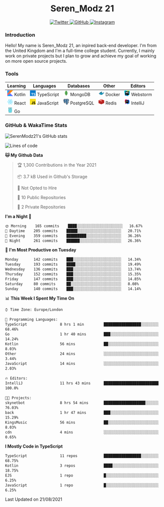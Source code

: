 <div align="center">
  <h1>Seren_Modz 21</h1>
  <a href="https://twitter.com/SerenModz21">
    <img alt="Twitter" src="https://img.shields.io/badge/twitter%20-%231DA1F2.svg?&style=for-the-badge&logo=Twitter&logoColor=white">
  </a>
  <a href="https://github.com/SerenModz21">
    <img alt="GitHub" src="https://img.shields.io/badge/github%20-%23121011.svg?&style=for-the-badge&logo=github&logoColor=white">
  </a>
  <a href="https://www.instagram.com/serenmodz21">
    <img alt="Instagram" src="https://img.shields.io/badge/instagram%20-%23E4405F.svg?&style=for-the-badge&logo=Instagram&logoColor=white">
  </a>
</div>

### Introduction

Hello! My name is Seren_Modz 21, an inpired back-end developer. I'm from the United Kingdom and I'm a full-time college student. Currently, I mainly work on private projects but I plan to grow and achieve my goal of working on more open source projects. 

### Tools

 **Learning**                                        | **Languages**                                               | **Databases**                                               | **Other**                                           | **Editors**                                                  
-----------------------------------------------------|-------------------------------------------------------------|-------------------------------------------------------------|-----------------------------------------------------|--------------------------------------------------------------
 <img width="19px" src="./assets/kotlin.svg"> Kotlin | <img width="19px" src="./assets/typescript.svg"> TypeScript | <img width="19px" src="./assets/mongodb.svg"> MongoDB       | <img width="19px" src="./assets/docker.svg"> Docker | <img width="19px" src="./assets/webstorm.svg"> Webstorm      
 <img width="19px" src="./assets/react.svg"> React   | <img width="19px" src="./assets/javascript.svg"> JavaScript | <img width="19px" src="./assets/postgresql.svg"> PostgreSQL | <img width="19px" src="./assets/redis.svg"> Redis   | <img width="19px" src="./assets/intellij-idea.svg"> IntelliJ
 <img width="19px" src="./assets/go.svg"> Go         |                                                             |                                                             |                                                     |                                                                                                               

### GitHub & WakaTime Stats

![SerenModz21's GitHub stats](https://github-readme-stats.vercel.app/api?username=SerenModz21&show_icons=true&theme=dark)

<!--START_SECTION:waka-->
![Lines of code](https://img.shields.io/badge/From%20Hello%20World%20I%27ve%20Written-18584%20lines%20of%20code-blue)

**🐱 My Github Data** 

> 🏆 1,300 Contributions in the Year 2021
 > 
> 📦 3.7 kB Used in Github's Storage 
 > 
> 🚫 Not Opted to Hire
 > 
> 📜 10 Public Repositories 
 > 
> 🔑 2 Private Repositories  
 > 
**I'm a Night 🦉** 

```text
🌞 Morning    165 commits    ████░░░░░░░░░░░░░░░░░░░░░   16.67% 
🌆 Daytime    205 commits    █████░░░░░░░░░░░░░░░░░░░░   20.71% 
🌃 Evening    359 commits    █████████░░░░░░░░░░░░░░░░   36.26% 
🌙 Night      261 commits    ██████░░░░░░░░░░░░░░░░░░░   26.36%

```
📅 **I'm Most Productive on Tuesday** 

```text
Monday       142 commits    ███░░░░░░░░░░░░░░░░░░░░░░   14.34% 
Tuesday      193 commits    ████░░░░░░░░░░░░░░░░░░░░░   19.49% 
Wednesday    136 commits    ███░░░░░░░░░░░░░░░░░░░░░░   13.74% 
Thursday     152 commits    ███░░░░░░░░░░░░░░░░░░░░░░   15.35% 
Friday       147 commits    ███░░░░░░░░░░░░░░░░░░░░░░   14.85% 
Saturday     80 commits     ██░░░░░░░░░░░░░░░░░░░░░░░   8.08% 
Sunday       140 commits    ███░░░░░░░░░░░░░░░░░░░░░░   14.14%

```


📊 **This Week I Spent My Time On** 

```text
⌚︎ Time Zone: Europe/London

💬 Programming Languages: 
TypeScript               8 hrs 1 min         █████████████████░░░░░░░░   68.46% 
Go                       1 hr 40 mins        ███░░░░░░░░░░░░░░░░░░░░░░   14.24% 
Kotlin                   56 mins             ██░░░░░░░░░░░░░░░░░░░░░░░   8.03% 
Other                    24 mins             ░░░░░░░░░░░░░░░░░░░░░░░░░   3.44% 
JavaScript               14 mins             ░░░░░░░░░░░░░░░░░░░░░░░░░   2.03%

🔥 Editors: 
IntelliJ                 11 hrs 43 mins      █████████████████████████   100.0%

🐱‍💻 Projects: 
skynetbot                8 hrs 54 mins       ███████████████████░░░░░░   76.03% 
back                     1 hr 47 mins        ███░░░░░░░░░░░░░░░░░░░░░░   15.29% 
KingsMusic               56 mins             ██░░░░░░░░░░░░░░░░░░░░░░░   8.03% 
cdn                      4 mins              ░░░░░░░░░░░░░░░░░░░░░░░░░   0.65%

```

**I Mostly Code in TypeScript** 

```text
TypeScript               11 repos            █████████████████░░░░░░░░   68.75% 
Kotlin                   3 repos             ████░░░░░░░░░░░░░░░░░░░░░   18.75% 
EJS                      1 repo              █░░░░░░░░░░░░░░░░░░░░░░░░   6.25% 
JavaScript               1 repo              █░░░░░░░░░░░░░░░░░░░░░░░░   6.25%

```



 Last Updated on 21/08/2021
<!--END_SECTION:waka-->
